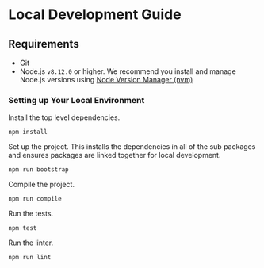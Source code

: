 # Local Development Guide

## Requirements

* Git
* Node.js `v8.12.0` or higher. We recommend you install and manage Node.js versions using [Node Version Manager (nvm)](https://github.com/creationix/nvm)

### Setting up Your Local Environment

Install the top level dependencies.

```
npm install
```

Set up the project. This installs the dependencies in all of the sub packages and ensures packages are linked together for local development.

```
npm run bootstrap
```

Compile the project.

```
npm run compile
```

Run the tests.

```
npm test
```

Run the linter.

```
npm run lint
```